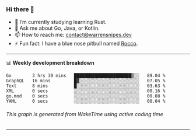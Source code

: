 ### Hi there 👋

- 🌱 I’m currently studying learning Rust.
- 💬 Ask me about Go, Java, or Kotlin.
- 📫 How to reach me: contact@warrensnipes.dev
- ⚡ Fun fact: I have a blue nose pitbull named [Rocco](https://i.imgur.com/iLsSCKu.jpg).

-------

📊 **Weekly development breakdown**
<!--START_SECTION:waka-->

```text
Go        3 hrs 30 mins   ██████████████████████▒░░   89.04 %
GraphQL   16 mins         █▓░░░░░░░░░░░░░░░░░░░░░░░   07.05 %
Text      8 mins          █░░░░░░░░░░░░░░░░░░░░░░░░   03.63 %
XML       0 secs          ░░░░░░░░░░░░░░░░░░░░░░░░░   00.16 %
go.mod    0 secs          ░░░░░░░░░░░░░░░░░░░░░░░░░   00.08 %
YAML      0 secs          ░░░░░░░░░░░░░░░░░░░░░░░░░   00.04 %
```

<!--END_SECTION:waka-->
###### *This graph is generated from WakeTime using active coding time*
-------
